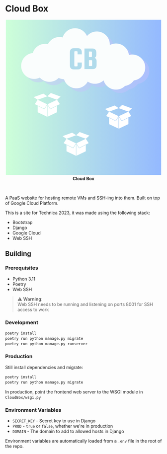 # Cloud Box

<p align="center">
<a href="https://github.com/Bwc9876/CloudBox"><img src="https://raw.githubusercontent.com/Bwc9876/CloudBox/main/.github/assets/Cloud_Box_Logo.png" alt="Cloud Box Logo"/></a><br/>
<strong>Cloud Box</strong><br/>
</p>

<br/>

A PaaS website for hosting remote VMs and SSH-ing into them. Built on top of Google Cloud Platform.

This is a site for Technica 2023, it was made using the following stack:

- Bootstrap
- Django
- Google Cloud
- Web SSH

## Building

### Prerequisites

- Python 3.11
- Poetry
- Web SSH

> ⚠️ **Warning**:  
> Web SSH needs to be running and listening on ports 8001 for SSH access to work

### Development

```sh
poetry install
poetry run python manage.py migrate
poetry run python manage.py runserver
```

### Production

Still install dependencies and migrate:

```sh
poetry install
poetry run python manage.py migrate
```

In production, point the frontend web server to the WSGI module in `CloudBox/wsgi.py`

### Environment Variables

- `SECRET_KEY` - Secret key to use in Django
- `PROD` - `true` or `false`, whether we're in production
- `DOMAIN` - The domain to add to allowed hosts in Django

Environment variables are automatically loaded from a `.env` file in the root of the repo.
